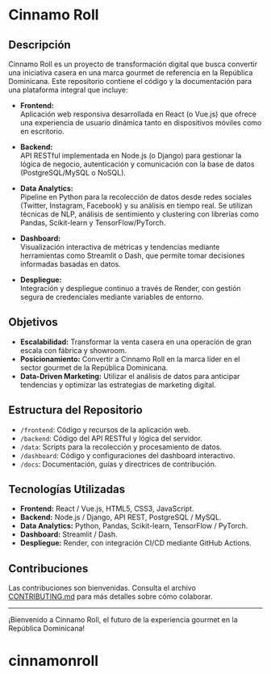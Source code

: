 # Cinnamo Roll

## Descripción

Cinnamo Roll es un proyecto de transformación digital que busca convertir una iniciativa casera en una marca gourmet de referencia en la República Dominicana. Este repositorio contiene el código y la documentación para una plataforma integral que incluye:

- **Frontend:**  
  Aplicación web responsiva desarrollada en React (o Vue.js) que ofrece una experiencia de usuario dinámica tanto en dispositivos móviles como en escritorio.

- **Backend:**  
  API RESTful implementada en Node.js (o Django) para gestionar la lógica de negocio, autenticación y comunicación con la base de datos (PostgreSQL/MySQL o NoSQL).

- **Data Analytics:**  
  Pipeline en Python para la recolección de datos desde redes sociales (Twitter, Instagram, Facebook) y su análisis en tiempo real. Se utilizan técnicas de NLP, análisis de sentimiento y clustering con librerías como Pandas, Scikit-learn y TensorFlow/PyTorch.

- **Dashboard:**  
  Visualización interactiva de métricas y tendencias mediante herramientas como Streamlit o Dash, que permite tomar decisiones informadas basadas en datos.

- **Despliegue:**  
  Integración y despliegue continuo a través de Render, con gestión segura de credenciales mediante variables de entorno.

## Objetivos

- **Escalabilidad:** Transformar la venta casera en una operación de gran escala con fábrica y showroom.
- **Posicionamiento:** Convertir a Cinnamo Roll en la marca líder en el sector gourmet de la República Dominicana.
- **Data-Driven Marketing:** Utilizar el análisis de datos para anticipar tendencias y optimizar las estrategias de marketing digital.

## Estructura del Repositorio

- `/frontend`: Código y recursos de la aplicación web.
- `/backend`: Código del API RESTful y lógica del servidor.
- `/data`: Scripts para la recolección y procesamiento de datos.
- `/dashboard`: Código y configuraciones del dashboard interactivo.
- `/docs`: Documentación, guías y directrices de contribución.

## Tecnologías Utilizadas

- **Frontend:** React / Vue.js, HTML5, CSS3, JavaScript.
- **Backend:** Node.js / Django, API REST, PostgreSQL / MySQL.
- **Data Analytics:** Python, Pandas, Scikit-learn, TensorFlow / PyTorch.
- **Dashboard:** Streamlit / Dash.
- **Despliegue:** Render, con integración CI/CD mediante GitHub Actions.

## Contribuciones

Las contribuciones son bienvenidas. Consulta el archivo [CONTRIBUTING.md](CONTRIBUTING.md) para más detalles sobre cómo colaborar.

---

¡Bienvenido a Cinnamo Roll, el futuro de la experiencia gourmet en la República Dominicana!
# cinnamonroll
